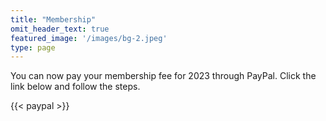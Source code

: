 ```yaml
---
title: "Membership"
omit_header_text: true
featured_image: '/images/bg-2.jpeg'
type: page
---
```


You can now pay your membership fee for 2023 through PayPal. Click the link below and follow the steps.

{{< paypal >}}